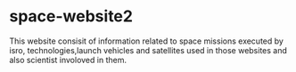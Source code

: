 # space-website2

This website consisit of information related to space missions executed by isro, 
technologies,launch vehicles and satellites used in those websites and also scientist 
involoved in them.
